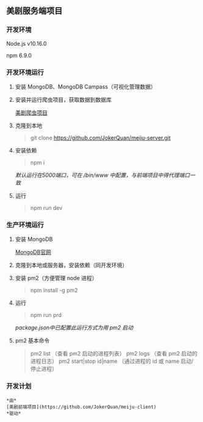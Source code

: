 ## 美剧服务端项目
### 开发环境
Node.js v10.16.0

npm 6.9.0

### 开发环境运行

1. 安装 MongoDB、MongoDB Campass（可视化管理数据）

2. 安装并运行爬虫项目，获取数据到数据库

    [美剧爬虫项目](https://github.com/JokerQuan/meiju_spider)
    

3. 克隆到本地

    > git clone https://github.com/JokerQuan/meiju-server.git

4. 安装依赖

    > npm i

    *默认运行在5000端口，可在 /bin/www 中配置，与前端项目中得代理端口一致*

5. 运行
    > npm run dev

### 生产环境运行

1. 安装 MongoDB

    [MongoDB官网](https://www.mongodb.com/)

2. 克隆到本地或服务器，安装依赖（同开发环境）

3. 安装 pm2（方便管理 node 进程）

    > npm install -g pm2

4. 运行

    > npm run prd

    *package.json中已配置此运行方式为用 pm2 启动*

5. pm2 基本命令

    > pm2 list （查看 pm2 启动的进程列表）
    > pm2 logs （查看 pm2 启动的进程日志）
    > pm2 start|stop id|name （通过进程的 id 或 name 启动/停止进程）

### 开发计划

    *由*
    [美剧前端项目](https://github.com/JokerQuan/meiju-client)
    *驱动*